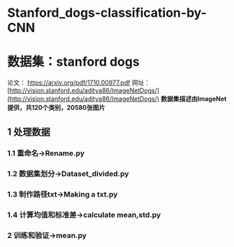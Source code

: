 # Stanford_dogs-classification-by-CNN
# 数据集：stanford dogs
论文： <https://arxiv.org/pdf/1710.00977.pdf>
网址：[http://vision.stanford.edu/aditya86/ImageNetDogs/](http://vision.stanford.edu/aditya86/ImageNetDogs/)
**数据集描述由ImageNet提供，共120个类别，20580张图片**
## 1 处理数据
### 1.1 重命名->Rename.py
### 1.2 数据集划分->Dataset_divided.py
### 1.3 制作路径txt->Making a txt.py
### 1.4 计算均值和标准差->calculate mean,std.py
### 2 训练和验证->mean.py
